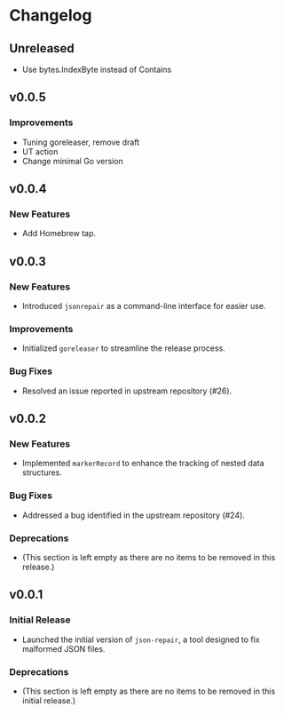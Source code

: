 # Changelog

## Unreleased

- Use bytes.IndexByte instead of Contains


## v0.0.5

### Improvements
- Tuning goreleaser, remove draft
- UT action
- Change minimal Go version

## v0.0.4

### New Features
- Add Homebrew tap.

## v0.0.3

### New Features
- Introduced `jsonrepair` as a command-line interface for easier use.

### Improvements
- Initialized `goreleaser` to streamline the release process.

### Bug Fixes
- Resolved an issue reported in upstream repository (#26).

## v0.0.2

### New Features
- Implemented `markerRecord` to enhance the tracking of nested data structures.

### Bug Fixes
- Addressed a bug identified in the upstream repository (#24).

### Deprecations
- (This section is left empty as there are no items to be removed in this release.)

## v0.0.1

### Initial Release
- Launched the initial version of `json-repair`, a tool designed to fix malformed JSON files.

### Deprecations
- (This section is left empty as there are no items to be removed in this initial release.)